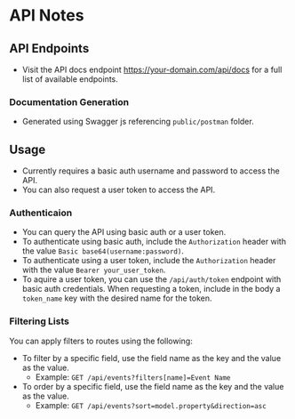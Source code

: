 # API Notes

## API Endpoints
- Visit the API docs endpoint https://your-domain.com/api/docs for a full list of available endpoints.

### Documentation Generation
- Generated using Swagger js referencing `public/postman` folder.

## Usage
- Currently requires a basic auth username and password to access the API.
- You can also request a user token to access the API.

### Authenticaion
- You can query the API using basic auth or a user token.
- To authenticate using basic auth, include the `Authorization` header with the value `Basic base64(username:password)`.
- To authenticate using a user token, include the `Authorization` header with the value `Bearer your_user_token`.
- To aquire a user token, you can use the `/api/auth/token` endpoint with basic auth credentials.
  When requesting a token, include in the body a `token_name` key with the desired name for the token.

### Filtering Lists
You can apply filters to routes using the following:

- To filter by a specific field, use the field name as the key and the value as the value.
  - Example: `GET /api/events?filters[name]=Event Name`
- To order by a specific field, use the field name as the key and the value as the value.
  - Example: `GET /api/events?sort=model.property&direction=asc`

